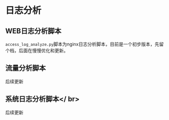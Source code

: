 # 日志分析
## WEB日志分析脚本
`access_log_analyze.py`脚本为nginx日志分析脚本，目前是一个初步版本，先留个档，后面在慢慢优化和更新。

## 流量分析脚本
后续更新
## 系统日志分析脚本</ br>
后续更新
